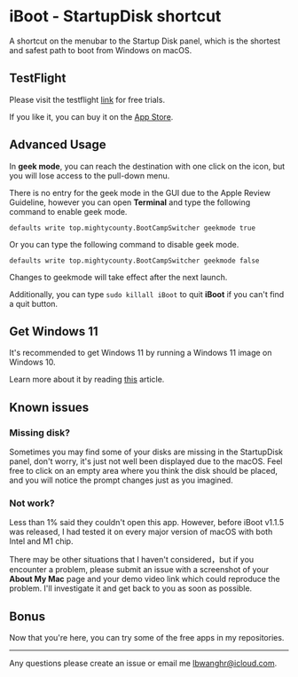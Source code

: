 # iBoot - StartupDisk shortcut
A shortcut on the menubar to the Startup Disk panel, which is the shortest and safest path to boot from Windows on macOS.

## TestFlight
Please visit the testflight [link](https://testflight.apple.com/join/yjWEwvq1) for free trials.

If you like it, you can buy it on the [App Store](https://apps.apple.com/app/apple-store/id6465744342?pt=123719714&ct=Github&mt=8).

## Advanced Usage
In **geek mode**, you can reach the destination with one click on the icon, but you will lose access to the pull-down menu.

There is no entry for the geek mode in the GUI due to the Apple Review Guideline, however you can open **Terminal** and type the following command to enable geek mode.

`defaults write top.mightycounty.BootCampSwitcher geekmode true`

Or you can type the following command to disable geek mode. 

`defaults write top.mightycounty.BootCampSwitcher geekmode false`

Changes to geekmode will take effect after the next launch.

Additionally, you can type `sudo killall iBoot` to quit **iBoot** if you can't find a quit button.

## Get Windows 11
It's recommended to get Windows 11 by running a Windows 11 image on Windows 10.  

Learn more about it by reading [this](GetWindows11.md) article.

## Known issues
### Missing disk?
Sometimes you may find some of your disks are missing in the StartupDisk panel, don't worry, it's just not well been displayed due to the macOS. Feel free to click on an empty area where you think the disk should be placed, and you will notice the prompt changes just as you imagined.

### Not work?
Less than 1% said they couldn't open this app. However, before iBoot v1.1.5 was released, I had tested it on every major version of macOS with both Intel and M1 chip.  

There may be other situations that I haven't considered，but if you encounter a problem, please submit an issue with a screenshot of your **About My Mac** page and your demo video link which could reproduce the problem. I'll investigate it and get back to you as soon as possible.

## Bonus
Now that you're here, you can try some of the free apps in my repositories.

---
Any questions please create an issue or email me lbwanghr@icloud.com.
